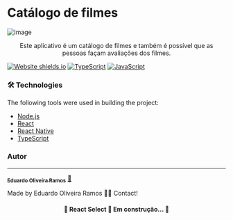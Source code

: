 # Catálogo de filmes
![image](https://raw.githubusercontent.com/Edu25664/imagens/main/DsMovie.png?token=GHSAT0AAAAAABXRKAKOWGTHLKTSUVT2LGACYXXVQPA)

<p align="center">
Este aplicativo é um catálogo de filmes e também é possível que as pessoas façam avaliações dos filmes.
</p>


[![Website shields.io](https://img.shields.io/website-up-down-green-red/http/shields.io.svg)](http://shields.io/)
[![TypeScript](https://badgen.net/badge/icon/typescript?icon=typescript&label)](https://typescriptlang.org)
[![JavaScript](https://img.shields.io/badge/--F7DF1E?logo=javascript&logoColor=000)](https://www.javascript.com/)


### 🛠 Technologies

The following tools were used in building the project:

- [Node.js](https://nodejs.org/en/)
- [React](https://pt-br.reactjs.org/)
- [React Native](https://reactnative.dev/)
- [TypeScript](https://www.typescriptlang.org/)

### Autor
---

<a href="https://www.linkedin.com/in/ramosedu/">
 
 <sub><b>Eduardo Oliveira Ramos</b></sub></a> <a href="https://www.linkedin.com/in/ramosedu///" title="Rocketseat">🚀</a>

Made by Eduardo Oliveira Ramos 👋🏽 Contact!

<h4 align="center"> 
	🚧  React Select 🚀 Em construção...  🚧
</h4>
